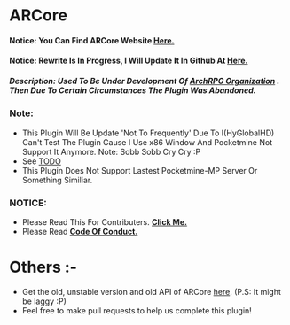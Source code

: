 # ARCore
#### Notice: You Can Find ARCore Website [__Here.__](https://backtoaction.github.io/ARCore/) 
#### Notice: Rewrite Is In Progress, I Will Update It In Github At [Here.](https://github.com/BackToAction/ARCore/tree/rewrite-arch-2)
##### Description: Used To Be Under Development Of [ArchRPG Organization](https://github.com/ArchRPG/) . Then Due To Certain Circumstances The Plugin Was Abandoned.


### Note:
- This Plugin Will Be Update 'Not To Frequently' Due To I(HyGlobalHD) Can't Test The Plugin Cause I Use x86 Window And Pocketmine Not Support It Anymore. Note: Sobb Sobb Cry Cry :P
- See [TODO](https://github.com/BackToAction/ARCore/blob/master/TODO.md)
- This Plugin Does Not Support Lastest Pocketmine-MP Server Or Something Similiar.

### NOTICE:
- Please Read This For Contributers. [__Click Me.__](https://github.com/BackToAction/ARCore/blob/master/CONTRIBUTING.md)
- Please Read [__Code Of Conduct.__](https://github.com/BackToAction/ARCore/blob/master/CODE_OF_CONDUCT.md)

# Others :-
- Get the old, unstable version and old API of ARCore [here](https://github.com/ArchRPG/ArchCoreSystem/tree/Old-Core). (P.S: It might be laggy :P)
- Feel free to make pull requests to help us complete this plugin!
